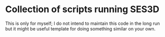 # Collection of scripts running SES3D

This is only for myself; I do not intend to maintain this code in the long run
but it might be useful template for doing something similar on your own.
